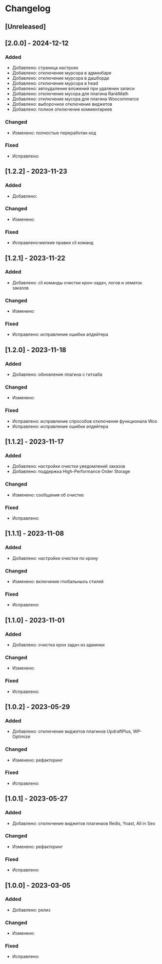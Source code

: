 # Changelog

## [Unreleased]

## [2.0.0] - 2024-12-12

### Added
- Добавлено: страница настроек
- Добавлено: отключение мурсора в админбаре
- Добавлено: отключение мурсора в дашборде
- Добавлено: отключение мурсора в head
- Добавлено: автоудаление вложений при удалении записи
- Добавлено: отключение мусора для плагина RankMath
- Добавлено: отключение мусора для плагина Woocommerce
- Добавлено: выборочное отключение виджетов
- Добавлено: полное отключение комментариев

### Changed
- Изменено: полностью переработан код

### Fixed
- Исправлено:

## [1.2.2] - 2023-11-23

### Added
- Добавлено:

### Changed
- Изменено:

### Fixed
- Исправлено:мелкие правки cli команд


## [1.2.1] - 2023-11-22

### Added
- Добавлено: cli команды очистки крон-задач, логов и зематок заказов

### Changed
- Изменено:

### Fixed
- Исправлено: исправление ошибки апдейтера

## [1.2.0] - 2023-11-18

### Added
- Добавлено: обновление плагина с гитхаба

### Changed
- Изменено:

### Fixed
- Исправлено: исправление спрособов отключения функционала Woo
- Исправлено: исправление ошибки апдейтера


## [1.1.2] - 2023-11-17

### Added
- Добавлено: настройки очистки уведомлений заказов
- Добавлено: поддержка High-Performance Order Storage

### Changed
- Изменено: сообщения об очистке

### Fixed
- Исправлено:

## [1.1.1] - 2023-11-08

### Added
- Добавлено: настройки очистки по крону

### Changed
- Изменено: включение глобальныхъ стилей

### Fixed
- Исправлено:

## [1.1.0] - 2023-11-01

### Added
- Добавлено: очистка крон задач из админки

### Changed
- Изменено: 

### Fixed
- Исправлено:

## [1.0.2] - 2023-05-29

### Added
- Добавлено: отключение виджетов плагинов UpdraftPlus, WP-Optimize

### Changed
- Изменено: рефакторинг

### Fixed
- Исправлено:

## [1.0.1] - 2023-05-27

### Added
- Добавлено: отключение виджетов плагинаов Redis, Yoast, All in Seo

### Changed
- Изменено: рефакторинг

### Fixed
- Исправлено:

## [1.0.0] - 2023-03-05

### Added
- Добавлено: релиз

### Changed
- Изменено:

### Fixed
- Исправлено:




